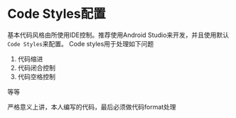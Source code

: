 
# Code Styles配置




基本代码风格由所使用IDE控制。推荐使用Android Studio来开发，并且使用默认```Code Styles```来配置。
Code styles用于处理如下问题
1. 代码缩进
2. 代码闭合控制
3. 代码空格控制

等等

严格意义上讲，本人编写的代码，最后必须做代码format处理
